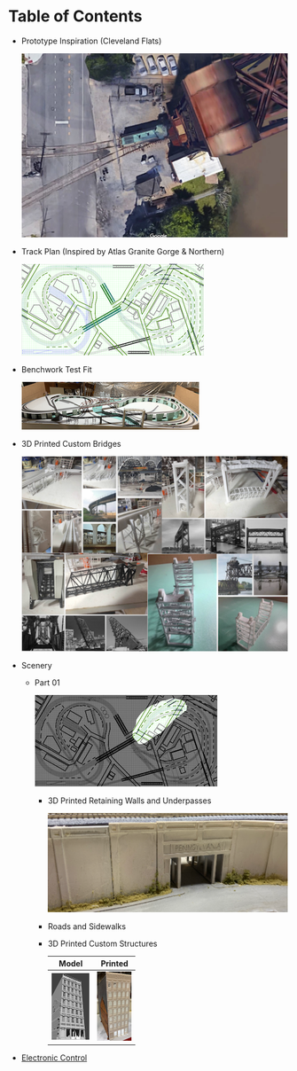 # Table of Contents

- Prototype Inspiration (Cleveland Flats)

   ![Turnout at Lift Bridge](toc/tocTurnoutAtLiftBridge.png)
   
- Track Plan (Inspired by Atlas Granite Gorge & Northern)

   ![Plan](toc/tocRev8s.png)
   
- Benchwork Test Fit

   ![Benchwork](toc/tocIMG_0104.png)
   
- 3D Printed Custom Bridges

   ![Models and Prototype Inspirations](toc/tocCustom3DPrintedModels.png)
   
- Scenery

   - Part 01
   
      ![Image of steel viaduct](toc/tocArea00.png)
      
      - 3D Printed Retaining Walls and Underpasses
      
         ![Setting](toc/tocRetainingWall_p.png)
         
      - Roads and Sidewalks
      
      - 3D Printed Custom Structures
      
         Model         |   Printed                   
         :-------------------------:|:---------------------------:
         ![](toc/tocCsmall.png)  |  ![](toc/tocCsmall_p.png)
         
- [Electronic Control](controls/Control.md)
